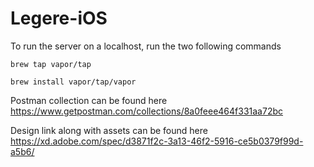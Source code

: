 # Legere-iOS

To run the server on a localhost, run the two following commands

`brew tap vapor/tap`

`brew install vapor/tap/vapor`

Postman collection can be found here 
https://www.getpostman.com/collections/8a0feee464f331aa72bc

Design link along with assets can be found here
https://xd.adobe.com/spec/d3871f2c-3a13-46f2-5916-ce5b0379f99d-a5b6/
